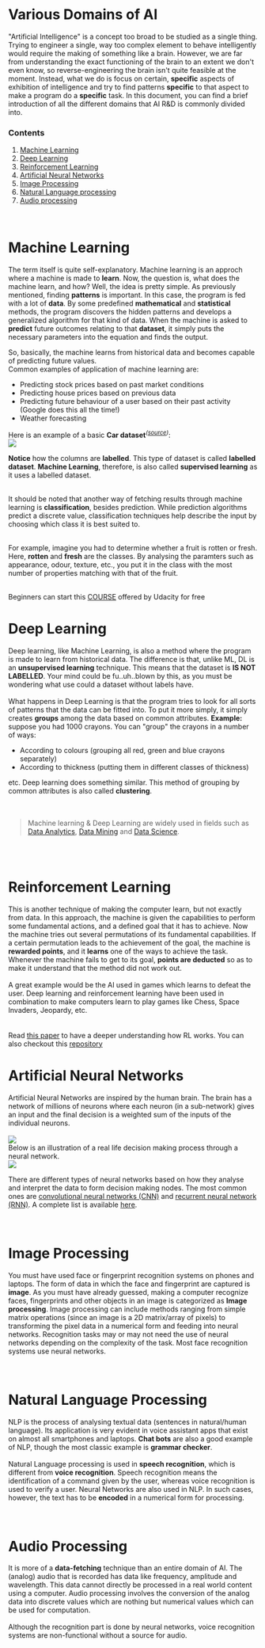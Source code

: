# Various Domains of AI
"Artificial Intelligence" is a concept too broad to be studied as a single thing. Trying to engineer a single, way too complex element to behave intelligently would require the making of something like a brain. However, we are far from understanding the exact functioning of the brain to an extent we don't even know, so reverse-engineering the brain isn't quite feasible at the moment. Instead, what we do is focus on certain, <b>specific</b> aspects of exhibition of intelligence and try to find patterns <b>specific</b> to that aspect to make a program do a <b>specific</b> task. In this document, you can find a brief introduction of all the different domains that AI R&D is commonly divided into.  

<h3>Contents</h3>
<ol>
  <li> <a href="#machine-learning">Machine Learning</a></li>
  <li> <a href="#deep-learning">Deep Learning</a></li>
  <li> <a href="#reinforcement-learning">Reinforcement Learning</a></li>
  <li> <a href="#artificial-neural-networks">Artificial Neural Networks</a></li>
  <li> <a href="#image-processing">Image Processing</a></li>
  <li> <a href="#natural-language-processing">Natural Language processing</a></li>
  <li> <a href="#audio-processing">Audio processing</a></li>
</ol>
<br/>

# Machine Learning
The term itself is quite self-explanatory. Machine learning is an approch where a machine is made to <b>learn</b>. Now, the question is, what does the machine learn, and how? Well, the idea is pretty simple. As previously mentioned, finding <b>patterns</b> is important. In this case, the program is fed with a lot of <b>data</b>. By some predefined <b>mathematical</b> and <b>statistical</b> methods, the program discovers the hidden patterns and develops a generalized algorithm for that kind of data. When the machine is asked to <b>predict</b> future outcomes relating to that <b>dataset</b>, it simply puts the necessary parameters into the equation and finds the output.<br/>  

So, basically, the machine learns from historical data and becomes capable of predicting future values.<br/>
Common examples of application of machine learning are:
<ul>
  <li> Predicting stock prices based on past market conditions</li>
  <li> Predicting house prices based on previous data</li>
  <li> Predicting future behaviour of a user based on their past activity (Google does this all the time!)</li>
  <li> Weather forecasting</li>
</ul>
Here is an example of a basic <b>Car dataset</b><sup><i>(<a href="https://www.heatonresearch.com/">source</a>)</i></sup>:<br/>  
  
<img src="https://i.imgur.com/xU13umY.png"/>  
  
<b>Notice</b> how the columns are <b>labelled</b>. This type of dataset is called <b>labelled dataset</b>. <b>Machine Learning</b>, therefore, is also called <b>supervised learning</b> as it uses a labelled dataset.<br/><br/>

It should be noted that another way of fetching results through machine learning is <b>classification</b>, besides prediction. While prediction algorithms predict a discrete value, classification techniques help describe the input by choosing which class it is best suited to.<br/><br/>

For example, imagine you had to determine whether a fruit is rotten or fresh. Here, <b>rotten</b> and <b>fresh</b> are the classes. By analysing the paramters such as appearance, odour, texture, etc., you put it in the class with the most number of properties matching with that of the fruit.
<br/><br/>  

Beginners can start this [COURSE](https://in.udacity.com/course/intro-to-machine-learning--ud120-india) offered by Udacity for free

# Deep Learning
Deep learning, like Machine Learning, is also a method where the program is made to learn from historical data. The difference is that, unlike ML, DL is an <b>unsupervised learning</b> technique. This means that the dataset is <b>IS NOT LABELLED</b>. Your mind could be fu..uh..blown by this, as you must be wondering what use could a dataset without labels have.<br/><br/>
What happens in Deep Learning is that the program tries to look for all sorts of patterns that the data can be fitted into. To put it more simply, it simply creates <b>groups</b> among the data based on common attributes. <b>Example:</b> suppose you had 1000 crayons. You can "group" the crayons in a number of ways:  
<ul>
  <li> According to colours (grouping all red, green and blue crayons separately)</li>
  <li> According to thickness (putting them in different classes of thickness)</li>
</ul>  

etc. Deep learning does something similar. This method of grouping by common attributes is also called <b>clustering</b>.  
<br/><br/>

> Machine learning & Deep Learning are widely used in fields such as <a href="https://en.wikipedia.org/wiki/Data_analysis">Data Analytics</a>, <a href="https://en.wikipedia.org/wiki/Data_mining">Data Mining</a> and <a href="https://en.wikipedia.org/wiki/Data_science">Data Science</a>.

<br/><br/>

# Reinforcement Learning
This is another technique of making the computer learn, but not exactly from data. In this approach, the machine is given the capabilities to perform some fundamental actions, and a defined goal that it has to achieve. Now the machine tries out several permutations of its fundamental capabilities. If a certain permutation leads to the achievement of the goal, the machine is <b>rewarded points</b>, and it <b>learns</b> one of the ways to achieve the task. Whenever the machine fails to get to its goal, <b>points are deducted</b> so as to make it understand that the method did not work out.<br><br/>
A great example would be the AI used in games which learns to defeat the user. Deep learning and reinforcement learning have been used in combination to make computers learn to play games like Chess, Space Invaders, Jeopardy, etc.<br/><br/>  
Read [this paper](http://cs229.stanford.edu/notes/cs229-notes12.pdf) to have a deeper understanding how RL works. You can also checkout this [repository](https://github.com/ACM-VIT/awesome-Artificial-Intelligence/blob/master/Reinforcement%20Learning/Reinforcement%20Learning.ipynb)
<br/>  

# Artificial Neural Networks
Artificial Neural Networks are inspired by the human brain. The brain has a network of millions of neurons where each neuron (in a sub-network) gives an input and the final decision is a weighted sum of the inputs of the individual neurons.   
<br/>
<img src="https://proxy.duckduckgo.com/iu/?u=https%3A%2F%2Ftgmstat.files.wordpress.com%2F2013%2F05%2Fmulticlass_neural_network_example.png"/><br/>
Below is an illustration of a real life decision making process through a neural network.<br/>
<img src="https://i.imgur.com/tP5TQhu.png"/><br/>  

There are different types of neural networks based on how they analyse and interpret the data to form decision making nodes. The most common ones are <a href="https://en.wikipedia.org/wiki/Convolutional_neural_network">convolutional neural networks (CNN)</a> and <a href="https://en.wikipedia.org/wiki/Recurrent_neural_network">recurrent neural network (RNN)</a>. A complete list is available <a href="https://en.wikipedia.org/wiki/Types_of_artificial_neural_networks">here</a>.<br/><br/><br/>

# Image Processing
You must have used face or fingerprint recognition systems on phones and laptops. The form of data in which the face and fingerprint are captured is <b>image</b>. As you must have already guessed, making a computer recognize faces, fingerprints and other objects in an image is categorized as <b>Image processing</b>. Image processing can include methods ranging from simple matrix operations (since an image is a 2D matrix/array of pixels) to transforming the pixel data in a numerical form and feeding into neural networks. Recognition tasks may or may not need the use of neural networks depending on the complexity of the task. Most face recognition systems use neural networks.<br/><br/><br/>  

# Natural Language Processing
NLP is the process of analysing textual data (sentences in natural/human language).  Its application is very evident in voice assistant apps that exist on almost all smartphones and laptops. <b>Chat bots</b> are also a good example of NLP, though the most classic example is <b>grammar checker</b>.<br><br/>
Natural Language processing is used in <b>speech recognition</b>, which is different from <b>voice recognition</b>. Speech recognition means the identification of a command given by the user, whereas voice recognition is used to verify a user. Neural Networks are also used in NLP. In such cases, however, the text has to be <b>encoded</b> in a numerical form for processing.<br/><br/><br/>

# Audio Processing
It is more of a <b>data-fetching</b> technique than an entire domain of AI. The (analog) audio that is recorded has data like frequency, amplitude and wavelength. This data cannot directly be processed in a real world content using a computer. Audio processing involves the conversion of the analog data into discrete values which are nothing but numerical values which can be used for computation.<br/><br/>
Although the recognition part is done by neural networks, voice recognition systems are non-functional without a source for audio.
